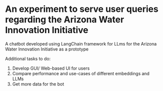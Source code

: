 # An experiment to serve user queries regarding the Arizona Water Innovation Initiative

A chatbot developed using LangChain framework for LLms for the Arizona Water Innovation Initiative as a prototype

Additional tasks to do:
<br>

  1. Develop GUI/ Web-based UI for users
  2. Compare performance and use-cases of different embeddings and LLMs
  3. Get more data for the bot
